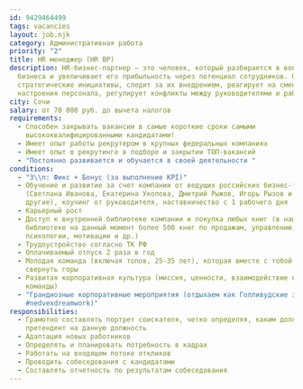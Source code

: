 ```yaml
---
id: 9429464499
tags: vacancies
layout: job.njk
category: Административная работа
priority: "2"
title: HR менеджер (HR BP)
description: HR-бизнес-партнер – это человек, который разбирается в вопросах
  бизнеса и увеличивает его прибыльность через потенциал сотрудников. Он готовит
  стратегические инициативы, следит за их внедрением, реагирует на смены
  настроения персонала, регулирует конфликты между руководителями и работниками.
city: Сочи
salary: от 70 000 руб. до вычета налогов
requirements:
  - Способен закрывать вакансии в самые короткие сроки самыми
    высококвалифицированными кандидатами!
  - Имеет опыт работы рекрутером в крупных федеральных компаниях
  - Имеет опыт в рекрутинге в подборе и закрытии ТОП-вакансий
  - "Постоянно развивается и обучается в своей деятельности "
conditions:
  - "З\\п: Фикс + Бонус (за выполнение KPI)"
  - Обучение и развитие за счет компании от ведущих российских бизнес-тренеров
    (Светлана Иванова, Екатерина Уколова, Дмитрий Рыжов, Игорь Рызов и многие
    другие), коучинг от руководителя, наставничество с 1 рабочего дня
  - Карьерный рост
  - Доступ к внутренней библиотеке компании и покупка любых книг (в нашей
    библиотеке на данный момент более 500 книг по продажам, управлению,
    психологии, мотивации и др.)
  - Трудоустройство согласно ТК РФ
  - Оплачиваемый отпуск 2 раза в год
  - Молодая команда (включая топов, 25-35 лет), которая вместе с тобой хочет
    свернуть горы
  - Развитая корпоративная культура (миссия, ценности, взаимодействие внутри
    команды)
  - "Грандиозные корпоративные мероприятия (отдыхаем как Голливудские звезды
    #nedvexdreamwork)"
responsibilities:
  - Грамотно составлять портрет соискателя, четко определяя, каким должен быть
    претендент на данную должность
  - Адаптация новых работников
  - Определять и планировать потребность в кадрах
  - Работать на входящем потоке откликов
  - Проводить собеседования с кандидатами
  - Составлять отчетность по результатам собеседования
---
```

